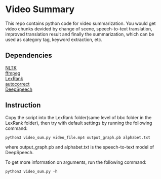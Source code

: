 # Video Summary

This repo contains python code for video summarization. You would get video chunks devided by change of scene, speech-to-text translation, improved translation result and finally the summarization, which can be used as category tag, keyword extraction, etc.

## Dependencies

[NLTK](https://www.nltk.org/) <br />
[ffmpeg](https://www.ffmpeg.org/) <br />
[LexRank](https://github.com/wikibusiness/lexrank) <br />
[autocorrect](https://github.com/phatpiglet/autocorrect) <br />
[DeepSpeech](https://github.com/mozilla/DeepSpeech) <br />

## Instruction

Copy the script into the LexRank folder(same level of bbc folder in the LexRank folder), then try with default settings by running the following command:
```
python3 video_sum.py video_file.mp4 output_graph.pb alphabet.txt
```
where output_graph.pb and alphabet.txt is the speech-to-text model of DeepSpeech.<br />

To get more information on arguments, run the following command:
```
python3 video_sum.py -h
```
